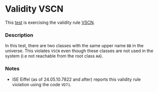 # Validity VSCN

This [test](.) is exercising the validity rule [VSCN](../../vscn/Readme.md).

### Description

In this test, there are two classes with the same upper name `BB` in the universe. This violates `VSCN` even though these classes are not used in the system (i.e not reachable from the root class `AA`).

### Notes

*  ISE Eiffel (as of 24.05.10.7822 and after) reports this validity rule violation using the code `VD71`.
